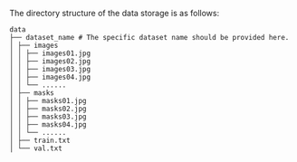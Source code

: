 The directory structure of the data storage is as follows:
```
data
├── dataset_name # The specific dataset name should be provided here.
│ ├── images
│ │ ├── images01.jpg
│ │ ├── images02.jpg
│ │ ├── images03.jpg
│ │ ├── images04.jpg
│ │ └── ......
│ ├── masks
│ │ ├── masks01.jpg
│ │ ├── masks02.jpg
│ │ ├── masks03.jpg
│ │ ├── masks04.jpg
│ │ └── ......
│ ├── train.txt
│ └── val.txt
